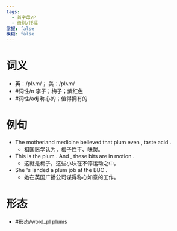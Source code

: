 ```yaml
---
tags:
  - 首字母/P
  - 级别/托福
掌握: false
模糊: false
---
```

# 词义
- 英：/plʌm/； 美：/plʌm/
- #词性/n  李子；梅子；紫红色
- #词性/adj  称心的；值得拥有的
# 例句
- The motherland medicine believed that plum even , taste acid .
	- 祖国医学认为，梅子性平、味酸。
- This is the plum . And , these bits are in motion .
	- 这就是梅子，这些小块在不停运动之中。
- She 's landed a plum job at the BBC .
	- 她在英国广播公司谋得称心如意的工作。
# 形态
- #形态/word_pl plums
